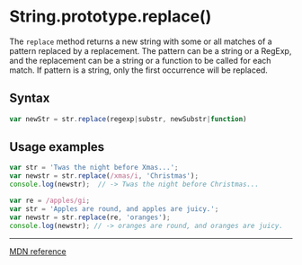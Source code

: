 # String.prototype.replace()

The `replace` method returns a new string with some or all matches of a pattern replaced by a replacement. The pattern can be a string or a RegExp, and the replacement can be a string or a function to be called for each match. If pattern is a string, only the first occurrence will be replaced.

## Syntax

```js
var newStr = str.replace(regexp|substr, newSubstr|function)
```

## Usage examples

```js
var str = 'Twas the night before Xmas...';
var newstr = str.replace(/xmas/i, 'Christmas');
console.log(newstr);  // -> Twas the night before Christmas...

var re = /apples/gi;
var str = 'Apples are round, and apples are juicy.';
var newstr = str.replace(re, 'oranges');
console.log(newstr); // -> oranges are round, and oranges are juicy.
```

---

[MDN reference](https://developer.mozilla.org/en-US/docs/Web/JavaScript/Reference/Global_Objects/String/replace)

